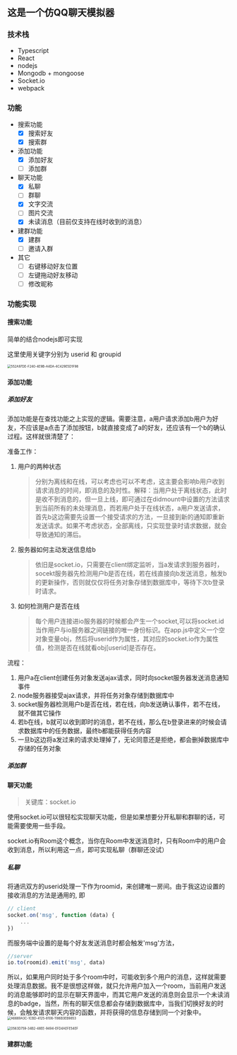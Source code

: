 ## 这是一个仿QQ聊天模拟器

### 技术栈

+ Typescript
+ React
+ nodejs
+ Mongodb + mongoose
+ Socket.io
+ webpack

### 功能

+ 搜索功能
  + [x] 搜索好友
  + [x] 搜索群

+ 添加功能
  + [x] 添加好友
  + [ ] 添加群

+ 聊天功能
  + [x] 私聊
  + [ ] 群聊
  + [x] 文字交流
  + [ ] 图片交流
  + [x] 未读消息（目前仅支持在线时收到的消息）
+ 建群功能
  + [x] 建群
  + [ ] 邀请入群
+ 其它
  + [ ] 右键移动好友位置
  + [ ] 左键拖动好友移动
  + [ ] 修改昵称

### 功能实现

#### 搜索功能

简单的结合nodejs即可实现

这里使用关键字分别为 userid 和 groupid

<img src="/Users/xueee/Library/Containers/com.tencent.qq/Data/Library/Application Support/QQ/Users/505569537/QQ/Temp.db/552A97DE-F240-4E9B-A4DA-4C429E5D1F98.png" alt="552A97DE-F240-4E9B-A4DA-4C429E5D1F98" style="zoom:50%;" />

#### 添加功能

##### 添加好友

添加功能是在查找功能之上实现的逻辑。需要注意，a用户请求添加b用户为好友，不应该是a点击了添加按钮，b就直接变成了a的好友，还应该有一个b的确认过程。这样就很清楚了：

准备工作：

1. 用户的两种状态

   > 分别为离线和在线，可以考虑也可以不考虑，这主要会影响b用户收到请求消息的时间，即消息的及时性。解释：当用户处于离线状态，此时是收不到消息的，但一旦上线，即可通过在didmount中设置的方法请求到当前所有的未处理消息，而若用户处于在线状态，a用户发送请求，首先b这边需要先设置一个接受请求的方法，一旦接到新的通知即重新发送请求。如果不考虑状态，全部离线，只实现登录时请求数据，就会导致通知的滞后。

2. 服务器如何主动发送信息给b

   > 依旧是socket.io，只需要在client绑定监听，当a发请求到服务器时，socekt服务器先检测用户b是否在线，若在线直接向b发送消息，触发b的更新操作，否则就仅仅将任务对象存储到数据库中，等待下次b登录时请求。

3. 如何检测用户是否在线

   > 每个用户连接进io服务器的时候都会产生一个socket,可以将socket.id当作用户与io服务器之间链接的唯一身份标识。在app.js中定义一个空对象变量obj，然后将userid作为属性，其对应的socket.io作为属性值，检测是否在线就看obj[userid]是否存在。

流程：

1. 用户a在client创建任务对象发送ajax请求，同时向socket服务器发送消息通知事件
2. node服务器接受ajax请求，并将任务对象存储到数据库中
3. socket服务器检测用户b是否在线，若在线，向b发送确认事件，若不在线，就不做其它操作
4. 若b在线，b就可以收到即时的消息，若不在线，那么在b登录进来的时候会请求数据库中的任务数据，最终b都能获得任务内容
5. 一旦b这边将a发过来的请求处理掉了，无论同意还是拒绝，都会删掉数据库中存储的任务对象

##### 添加群



#### 聊天功能

> 关键库：socket.io

​	使用socket.io可以很轻松实现聊天功能，但是如果想要分开私聊和群聊的话，可能需要使用一些手段。

​	socket.io有Room这个概念，当你在Room中发送消息时，只有Room中的用户会收到消息，所以利用这一点，即可实现私聊（群聊还没试）

##### 私聊

​	将通讯双方的userid处理一下作为roomid，来创建唯一房间。由于我这边设置的接收消息的方法是通用的, 即

```js
// client
socket.on('msg', function (data) {
	...
})
```

而服务端中设置的是每个好友发送消息时都会触发'msg'方法，

```js
//server
io.to(roomid).emit('msg', data)
```

所以，如果用户同时处于多个room中时，可能收到多个用户的消息，这样就需要处理消息数据。我不是很想这样做，就只允许用户加入一个room，当前用户发送的消息能够即时的显示在聊天界面中，而其它用户发送的消息则会显示一个未读消息的badge，当然，所有的聊天信息都会存储到数据库中，当我们切换好友的时候，会触发请求聊天内容的函数，并将获得的信息存储到同一个对象中。<img src="/Users/xueee/Library/Containers/com.tencent.qq/Data/Library/Application Support/QQ/Users/505569537/QQ/Temp.db/A6669A3C-1CBD-4125-8106-1186B3EB9853.png" alt="A6669A3C-1CBD-4125-8106-1186B3EB9853" style="zoom:50%;" />

<img src="/Users/xueee/Library/Containers/com.tencent.qq/Data/Library/Application Support/QQ/Users/505569537/QQ/Temp.db/0563D759-34B2-48EE-9494-EFD4AEFE54EF.png" alt="0563D759-34B2-48EE-9494-EFD4AEFE54EF" style="zoom:50%;" />

#### 建群功能


